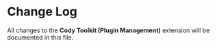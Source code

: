 # Change Log

All changes to the **Cody Toolkit (Plugin Management)** extension will be documented in this file.
